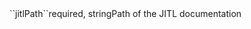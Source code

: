 <tr><td>``jitlPath``</td><td>required, string</td><td>Path of the JITL documentation</td><td></td><td></td></tr>
